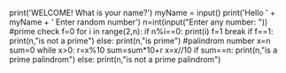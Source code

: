 print('WELCOME! What is your name?')
myName = input()
print('Hello ' + myName + ' Enter random number')
n=int(input("Enter any number: "))
#prime check
f=0
for i in range(2,n):
 if n%i==0:
 print(i)
 f=1
 break
if f==1:
 print(n,"is not a prime")
else:
 print(n,"is prime")
#palindrom number
 x=n
 sum=0
 while x>0:
 r=x%10
 sum=sum*10+r
 x=x//10
 if sum==n:
 print(n,"is a prime palindrom")
 else:
 print(n,"is not a prime palindrom")
